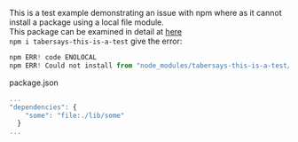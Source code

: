This is a test example demonstrating an issue with npm where as it cannot install a package using a local file module.  
This package can be examined in detail at [here](https://github.com/tabersays/tabersays-this-is-a-test)  
`npm i tabersays-this-is-a-test` give the error:
```javascript
npm ERR! code ENOLOCAL
npm ERR! Could not install from "node_modules/tabersays-this-is-a-test/lib/some" as it does not contain a package.json file.

```
package.json
```javascript
...
"dependencies": {
    "some": "file:./lib/some"
  }
...
```